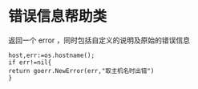 # 错误信息帮助类

返回一个 error ，同时包括自定义的说明及原始的错误信息


    host,err:=os.hostname();
    if err!=nil{
    return goerr.NewError(err,"取主机名时出错")
    }
